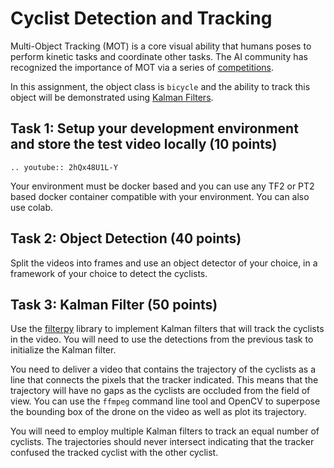 # Cyclist Detection and Tracking

Multi-Object Tracking (MOT) is a core visual ability that humans poses to perform kinetic tasks and coordinate other tasks. The AI community has recognized the importance of MOT via a series of [competitions](https://motchallenge.net). 

In this assignment, the object class is `bicycle` and the ability to track this object  will be demonstrated using [Kalman Filters](https://en.wikipedia.org/wiki/Kalman_filter).  


## Task 1: Setup your development environment and store the test video locally (10 points)

```{eval-rst}
.. youtube:: 2hQx48U1L-Y
```
Your environment must be docker based and you can use any TF2 or PT2 based docker container compatible with your environment. You can also use colab. 

## Task 2: Object Detection (40 points)

Split the videos into frames and use an object detector of your choice, in a framework of your choice to detect the cyclists.  

## Task 3: Kalman Filter (50 points)

Use the  [filterpy](https://filterpy.readthedocs.io/en/latest/kalman/KalmanFilter.html) library to implement Kalman filters that will track the cyclists in the video. You will need to use the detections from the previous task to initialize the Kalman filter. 

You need to deliver a video that contains the trajectory of the cyclists as a line that connects the pixels that the tracker indicated. This means that the trajectory will have no gaps as the cyclists are occluded from the field of view. You can use the `ffmpeg` command line tool and OpenCV to superpose the bounding box of the drone on the video as well as plot its trajectory. 

You will need to employ multiple Kalman filters to track an equal number of cyclists. The trajectories should never intersect indicating that the tracker confused the tracked cyclist with the other cyclist. 
